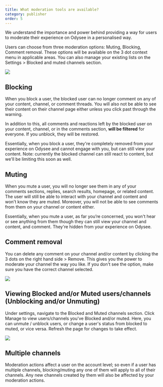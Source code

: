 ```yaml
---
title: What moderation tools are available?
category: publisher
order: 5
---
```


We understand the importance and power behind providing a way for users to moderate their experience on Odysee in a personalised way.

Users can choose from three moderation options: Muting, Blocking, Comment removal. These options will be available on the 3 dot context menu in applicable areas. You can also manage your existing lists on the Settings > Blocked and muted channels section.

![](https://spee.ch/7/24ee24228b2f829e.png)

## Blocking

When you block a user, the blocked user can no longer comment on any of your content, channel, or comment threads. You will also not be able to see their content on their channel page either unless you click past through the warning. 

In addition to this, all comments and reactions left by the blocked user on your content, channel, or in the comments section, **will be filtered** for everyone. If you unblock, they will be restored. 

Essentially, when you block a user, they're completely removed from your experience on Odysee and cannot engage with you, but can still view your content. Note: currently the blocked channel can still react to content, but we'll be limiting this soon as well. 

## Muting

When you mute a user, you will no longer see them in any of your comments sections, replies, search results, homepage, or related content.
The user will still be able to interact with your channel and content and won't know they are muted.
Moreover, you will not be able to see comments from them on your channel or content either.

Essentially, when you mute a user, as far you’re concerned, you won't hear or see anything from them though they can still view your channel and content, and comment. They're hidden from your experience on Odysee.

## Comment removal

You can delete any comment on your channel and/or content by clicking the 3 dots on the right hand side > Remove. This gives you the power to moderate your channel the way you like. If you don't see the option, make sure you have the correct channel selected.

![](https://spee.ch/a/913c0a0a9b24ab09.png)


## Viewing Blocked and/or Muted users/channels (Unblocking and/or Unmuting)

Under settings, navigate to the Blocked and Muted channels section. Click Manage to view users/channels you've Blocked and/or muted. 
Here, you can unmute / unblock users, or change a user's status from blocked to muted, or vice versa. 
Refresh the page for changes to take effect.

![](https://spee.ch/c/84040915b6482d00.png)

## Multiple channels

Moderation actions affect a user on the account level; so even if a user has multiple channels, blocking/muting any one of them will apply to all of their channels.
Any new channels created by them will also be affected by your moderation actions.
